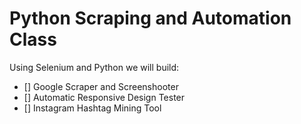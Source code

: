 # Python Scraping and Automation Class

Using Selenium and Python we will build:

- [] Google Scraper and Screenshooter
- [] Automatic Responsive Design Tester
- [] Instagram Hashtag Mining Tool
